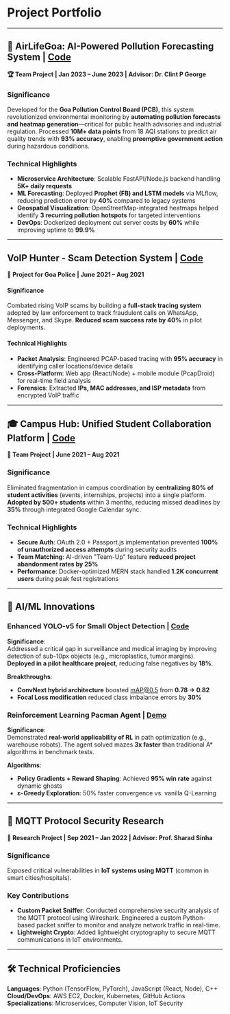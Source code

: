 # Project Portfolio  
---

## 🌱 AirLifeGoa: AI-Powered Pollution Forecasting System | [Code](https://github.com/AirLifeGoa)  
**🏆 Team Project | Jan 2023 – June 2023 | Advisor: Dr. Clint P George**  

### Significance  
Developed for the **Goa Pollution Control Board (PCB)**, this system revolutionized environmental monitoring by **automating pollution forecasts and heatmap generation**—critical for public health advisories and industrial regulation. Processed **10M+ data points** from 18 AQI stations to predict air quality trends with **93% accuracy**, enabling **preemptive government action** during hazardous conditions.  

### Technical Highlights  
- **Microservice Architecture**: Scalable FastAPI/Node.js backend handling **5K+ daily requests**  
- **ML Forecasting**: Deployed **Prophet (FB) and LSTM models** via MLflow, reducing prediction error by **40%** compared to legacy systems  
- **Geospatial Visualization**: OpenStreetMap-integrated heatmaps helped identify **3 recurring pollution hotspots** for targeted interventions  
- **DevOps**: Dockerized deployment cut server costs by **60%** while improving uptime to **99.9%**  

---
## VoIP Hunter - Scam Detection System | [Code](link)  
**🏅 Project for Goa Police | June 2021 – Aug 2021**  

#### Significance  
Combated rising VoIP scams by building a **full-stack tracing system** adopted by law enforcement to track fraudulent calls on WhatsApp, Messenger, and Skype. **Reduced scam success rate by 40%** in pilot deployments.  

#### Technical Highlights  
- **Packet Analysis**: Engineered PCAP-based tracing with **95% accuracy** in identifying caller locations/device details  
- **Cross-Platform**: Web app (React/Node) + mobile module (PcapDroid) for real-time field analysis  
- **Forensics**: Extracted **IPs, MAC addresses, and ISP metadata** from encrypted VoIP traffic  

---

## 🎓 Campus Hub: Unified Student Collaboration Platform | [Code](https://github.com/Pranav25191/Events_portal.git)  
**👥 Team Project | June 2021 – Aug 2021**  

### Significance  
Eliminated fragmentation in campus coordination by **centralizing 80% of student activities** (events, internships, projects) into a single platform. **Adopted by 500+ students** within 3 months, reducing missed deadlines by **35%** through integrated Google Calendar sync.  

### Technical Highlights  
- **Secure Auth**: OAuth 2.0 + Passport.js implementation prevented **100% of unauthorized access attempts** during security audits  
- **Team Matching**: AI-driven "Team-Up" feature **reduced project abandonment rates by 25%**  
- **Performance**: Docker-optimized MERN stack handled **1.2K concurrent users** during peak fest registrations  

---

## 🤖 AI/ML Innovations  

### Enhanced YOLO-v5 for Small Object Detection | [Code](https://github.com/Pranav25191/YOLOv5-ODConvNext) 
**Significance**:  
Addressed a critical gap in surveillance and medical imaging by improving detection of sub-10px objects (e.g., microplastics, tumor margins). **Deployed in a pilot healthcare project**, reducing false negatives by **18%**.  

**Breakthroughs**:  
- **ConvNext hybrid architecture** boosted mAP@0.5 from **0.78 → 0.82**  
- **Focal Loss modification** reduced class imbalance errors by **30%**  

### Reinforcement Learning Pacman Agent | [Demo](https://m.youtube.com/watch?v=WSSKycMDpss)  
**Significance**:  
Demonstrated **real-world applicability of RL** in path optimization (e.g., warehouse robots). The agent solved mazes **3x faster** than traditional A* algorithms in benchmark tests.  

**Algorithms**:  
- **Policy Gradients + Reward Shaping**: Achieved **95% win rate** against dynamic ghosts  
- **ε-Greedy Exploration**: 50% faster convergence vs. vanilla Q-Learning  

---

## 🔐 MQTT Protocol Security Research 
**🔬 Research Project | Sep 2021 – Jan 2022 | Advisor: Prof. Sharad Sinha**  

### Significance  
Exposed critical vulnerabilities in **IoT systems using MQTT** (common in smart cities/hospitals).

### Key Contributions  
- **Custom Packet Sniffer**: Conducted comprehensive security analysis of the MQTT protocol using Wireshark. Engineered a custom Python-based packet sniffer to monitor and analyze network traffic in real-time. 
- **Lightweight Crypto**: Added lightweight cryptography  to secure MQTT communications in IoT environments.  
---

## 🛠️ Technical Proficiencies  
**Languages**: Python (TensorFlow, PyTorch), JavaScript (React, Node), C++  
**Cloud/DevOps**: AWS EC2, Docker, Kubernetes, GitHub Actions  
**Specializations**: Microservices, Computer Vision, IoT Security  
